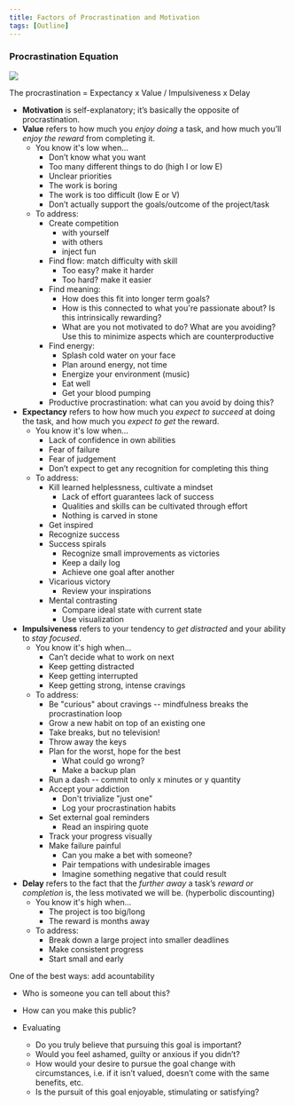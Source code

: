 ```yaml
---
title: Factors of Procrastination and Motivation
tags: [Outline]
---
```


### Procrastination Equation

![](https://alexvermeer.com/wp-content/uploads/howtogetmotivated-1440x900.png)

The procrastination = Expectancy x Value / Impulsiveness x Delay
- **Motivation** is self-explanatory; it’s basically the opposite of procrastination.
-   **Value** refers to how much you _enjoy doing_ a task, and how much you’ll _enjoy the reward_ from completing it.
	- You know it's low when...
		- Don’t know what you want
		- Too many different things to do (high I or low E)
		- Unclear priorities
		- The work is boring
		- The work is too difficult (low E or V)
		- Don’t actually support the goals/outcome of the project/task
	- To address:
		- Create competition
			- with yourself
			- with others 
			- inject fun
		- Find flow: match difficulty with skill
			- Too easy? make it harder
			- Too hard? make it easier
		- Find meaning:
			- How does this fit into longer term goals?
			- How is this connected to what you're passionate about? Is this intrinsically rewarding?
			- What are you not motivated to do? What are you avoiding? Use this to minimize aspects which are counterproductive
		- Find energy:
			- Splash cold water on your face
			- Plan around energy, not time 
			- Energize your environment (music)
			- Eat well
			- Get your blood pumping
		- Productive procrastination: what can you avoid by doing this?
-   **Expectancy** refers to how how much you _expect to succeed_ at doing the task, and how much you _expect to get_ the reward.
	- You know it's low when...
		- Lack of confidence in own abilities
		- Fear of failure
		- Fear of judgement
		- Don’t expect to get any recognition for completing this thing
	- To address:
		- Kill learned helplessness, cultivate a mindset
			- Lack of effort guarantees lack of success
			- Qualities and skills can be cultivated through effort
			- Nothing is carved in stone
		- Get inspired
		- Recognize success
		- Success spirals
			- Recognize small improvements as victories
			- Keep a daily log
			- Achieve one goal after another
		- Vicarious victory
			- Review your inspirations
		- Mental contrasting
			- Compare ideal state with current state 
			- Use visualization
-   **Impulsiveness** refers to your tendency to _get distracted_ and your ability to _stay focused_.
	- You know it's high when...
		- Can’t decide what to work on next
		- Keep getting distracted
		- Keep getting interrupted
		- Keep getting strong, intense cravings
	- To address:
		- Be "curious" about cravings -- mindfulness breaks the procrastination loop
		- Grow a new habit on top of an existing one
		- Take breaks, but no television!
		- Throw away the keys
		- Plan for the worst, hope for the best
			- What could go wrong?
			- Make a backup plan
		- Run a dash -- commit to only x minutes or y quantity
		- Accept your addiction
			- Don't trivialize "just one" 
			- Log your procrastination habits
		- Set external goal reminders
			- Read an inspiring quote
		- Track your progress visually
		- Make failure painful
			- Can you make a bet with someone?
			- Pair tempations with undesirable images
			- Imagine something negative that could result
-   **Delay** refers to the fact that the _further away_ a task’s _reward or completion_ is, the less motivated we will be. (hyperbolic discounting)
	- You know it's high when...
		- The project is too big/long
		- The reward is months away
	- To address:
		- Break down a large project into smaller deadlines 
		- Make consistent progress
		- Start small and early

One of the best ways: add acountability
- Who is someone you can tell about this?
- How can you make this public?

-   Evaluating
    -   Do you truly believe that pursuing this goal is important?
    -   Would you feel ashamed, guilty or anxious if you didn’t?
    -   How would your desire to pursue the goal change with circumstances, i.e. if it isn’t valued, doesn’t come with the same benefits, etc.
    -   Is the pursuit of this goal enjoyable, stimulating or satisfying?

